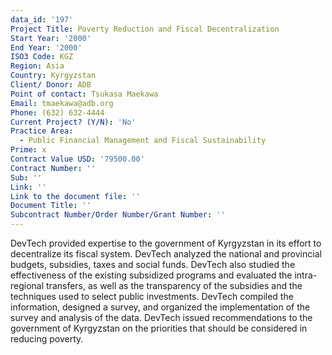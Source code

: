 ```yaml
---
data_id: '197'
Project Title: Poverty Reduction and Fiscal Decentralization
Start Year: '2000'
End Year: '2000'
ISO3 Code: KGZ
Region: Asia
Country: Kyrgyzstan
Client/ Donor: ADB
Point of contact: Tsukasa Maekawa
Email: tmaekawa@adb.org
Phone: (632) 632-4444
Current Project? (Y/N): 'No'
Practice Area:
  - Public Financial Management and Fiscal Sustainability
Prime: x
Contract Value USD: '79500.00'
Contract Number: ''
Sub: ''
Link: ''
Link to the document file: ''
Document Title: ''
Subcontract Number/Order Number/Grant Number: ''
---
```

DevTech provided expertise to the government of Kyrgyzstan in its effort to decentralize its fiscal system. DevTech analyzed the national and provincial budgets, subsidies, taxes and social funds. DevTech also studied the effectiveness of the existing subsidized programs and evaluated the intra-regional transfers, as well as the transparency of the subsidies and the techniques used to select public investments. DevTech compiled the information, designed a survey, and organized the implementation of the survey and analysis of the data. DevTech issued recommendations to the government of Kyrgyzstan on the priorities that should be considered in reducing poverty.